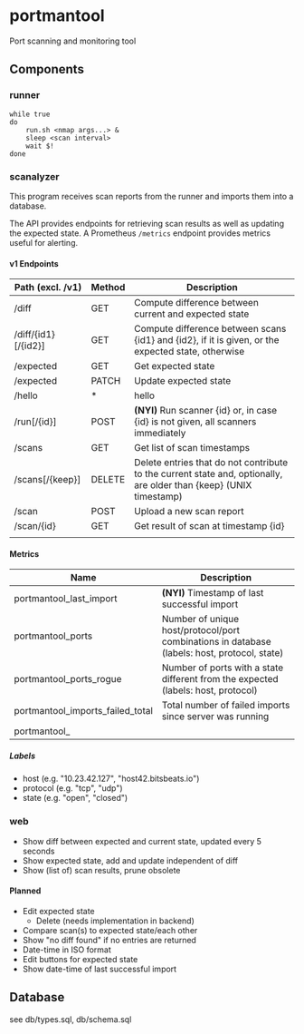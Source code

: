 # portmantool

Port scanning and monitoring tool

## Components

### runner

```
while true
do
	run.sh <nmap args...> &
	sleep <scan interval>
	wait $!
done
```

### scanalyzer

This program receives scan reports from the runner and imports them into a
database.

The API provides endpoints for retrieving scan results as well as updating the
expected state. A Prometheus `/metrics` endpoint provides metrics useful for
alerting.

#### v1 Endpoints

| Path (excl. /v1)               | Method | Description                                                                                                        |
| ------------------------------ | ------ | ------------------------------------------------------------------------------------------------------------------ |
| /diff                          | GET    | Compute difference between current and expected state                                                              |
| /diff/{id1}[/{id2}]            | GET    | Compute difference between scans {id1} and {id2}, if it is given, or the expected state, otherwise                 |
| /expected                      | GET    | Get expected state                                                                                                 |
| /expected                      | PATCH  | Update expected state                                                                                              |
| /hello                         | *      | hello                                                                                                              |
| /run[/{id}]                    | POST   | **(NYI)** Run scanner {id} or, in case {id} is not given, all scanners immediately                                 |
| /scans                         | GET    | Get list of scan timestamps                                                                                        |
| /scans[/{keep}]                | DELETE | Delete entries that do not contribute to the current state and, optionally, are older than {keep} (UNIX timestamp) |
| /scan                          | POST   | Upload a new scan report                                                                                           |
| /scan/{id}                     | GET    | Get result of scan at timestamp {id}                                                                               |
|                                |        |                                                                                                                    |

#### Metrics

| Name                                     | Description                                                                                                       |
| ---------------------------------------- | ----------------------------------------------------------------------------------------------------------------- |
| portmantool_last_import                  | **(NYI)** Timestamp of last successful import                                                                     |
| portmantool_ports                        | Number of unique host/protocol/port combinations in database (labels: host, protocol, state)                      |
| portmantool_ports_rogue                  | Number of ports with a state different from the expected (labels: host, protocol)                                 |
| portmantool_imports_failed_total         | Total number of failed imports since server was running                                                           |
| portmantool_                             |                                                                                                                   |

##### Labels

* host (e.g. "10.23.42.127", "host42.bitsbeats.io")
* protocol (e.g. "tcp", "udp")
* state (e.g. "open", "closed")

### web

* Show diff between expected and current state, updated every 5 seconds
* Show expected state, add and update independent of diff
* Show (list of) scan results, prune obsolete

#### Planned

* Edit expected state
  * Delete (needs implementation in backend)
* Compare scan(s) to expected state/each other
* Show "no diff found" if no entries are returned
* Date-time in ISO format
* Edit buttons for expected state
* Show date-time of last successful import

## Database

see db/types.sql, db/schema.sql
